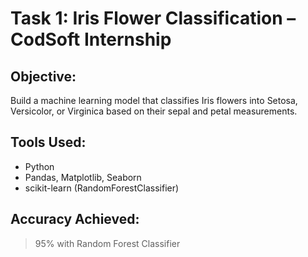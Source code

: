 # Task 1: Iris Flower Classification – CodSoft Internship

## Objective:
Build a machine learning model that classifies Iris flowers into Setosa, Versicolor, or Virginica based on their sepal and petal measurements.

## Tools Used:
- Python
- Pandas, Matplotlib, Seaborn
- scikit-learn (RandomForestClassifier)

## Accuracy Achieved:
> 95% with Random Forest Classifier
